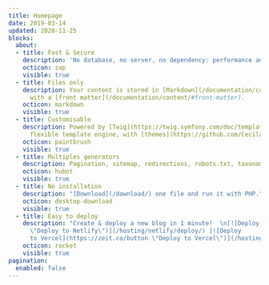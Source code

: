 ```yaml
---
title: Homepage
date: 2019-03-14
updated: 2020-11-25
blocks:
  about:
  - title: Fast & Secure
    description: 'No database, no server, no dependency: performance and security.'
    octicon: zap
    visible: true
  - title: Files only
    description: Your content is stored in [Markdown](/documentation/content/#body) flat files
      with a [front matter](/documentation/content/#front-matter).
    octicon: markdown
    visible: true
  - title: Customisable
    description: Powered by [Twig](https://twig.symfony.com/doc/templates.html), a
      flexible template engine, with [themes](https://github.com/Cecilapp?q=theme#org-repositories) support.
    octicon: paintbrush
    visible: true
  - title: Multiples generators
    description: Pagination, sitemap, redirections, robots.txt, taxonomies, RSS are generated automatically.
    octicon: hubot
    visible: true
  - title: No installation
    description: "[Download](/download/) one file and run it with PHP."
    octicon: desktop-download
    visible: true
  - title: Easy to deploy
    description: "Create & deploy a new blog in 1 minute!  \n[![Deploy to Netlify](https://www.netlify.com/img/deploy/button.svg
      \"Deploy to Netlify\")](/hosting/netlify/deploy/) [![Deploy
      to Vercel](https://zeit.co/button \"Deploy to Vercel\")](/hosting/vercel/deploy/)"
    octicon: rocket
    visible: true
pagination:
  enabled: false
---
```

